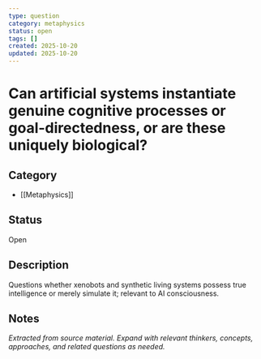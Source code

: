 ```yaml
---
type: question
category: metaphysics
status: open
tags: []
created: 2025-10-20
updated: 2025-10-20
---
```


# Can artificial systems instantiate genuine cognitive processes or goal-directedness, or are these uniquely biological?

## Category

- [[Metaphysics]]

## Status

Open

## Description

Questions whether xenobots and synthetic living systems possess true intelligence or merely simulate it; relevant to AI consciousness.

## Notes

*Extracted from source material. Expand with relevant thinkers, concepts, approaches, and related questions as needed.*
